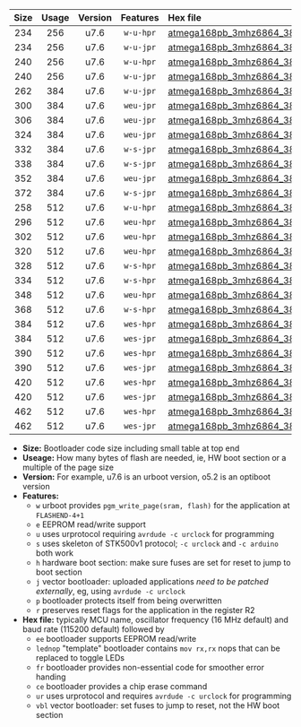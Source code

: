 |Size|Usage|Version|Features|Hex file|
|:-:|:-:|:-:|:-:|:--|
|234|256|u7.6|`w-u-hpr`|[atmega168pb_3mhz6864_38400bps_ur.hex](https://raw.githubusercontent.com/stefanrueger/urboot/main//atmega168pb_3mhz6864_38400bps_ur.hex)|
|234|256|u7.6|`w-u-jpr`|[atmega168pb_3mhz6864_38400bps_ur_vbl.hex](https://raw.githubusercontent.com/stefanrueger/urboot/main//atmega168pb_3mhz6864_38400bps_ur_vbl.hex)|
|240|256|u7.6|`w-u-hpr`|[atmega168pb_3mhz6864_38400bps_lednop_ur.hex](https://raw.githubusercontent.com/stefanrueger/urboot/main//atmega168pb_3mhz6864_38400bps_lednop_ur.hex)|
|240|256|u7.6|`w-u-jpr`|[atmega168pb_3mhz6864_38400bps_lednop_ur_vbl.hex](https://raw.githubusercontent.com/stefanrueger/urboot/main//atmega168pb_3mhz6864_38400bps_lednop_ur_vbl.hex)|
|262|384|u7.6|`w-u-jpr`|[atmega168pb_3mhz6864_38400bps_lednop_fr_ur_vbl.hex](https://raw.githubusercontent.com/stefanrueger/urboot/main//atmega168pb_3mhz6864_38400bps_lednop_fr_ur_vbl.hex)|
|300|384|u7.6|`weu-jpr`|[atmega168pb_3mhz6864_38400bps_ee_ur_vbl.hex](https://raw.githubusercontent.com/stefanrueger/urboot/main//atmega168pb_3mhz6864_38400bps_ee_ur_vbl.hex)|
|306|384|u7.6|`weu-jpr`|[atmega168pb_3mhz6864_38400bps_ee_lednop_ur_vbl.hex](https://raw.githubusercontent.com/stefanrueger/urboot/main//atmega168pb_3mhz6864_38400bps_ee_lednop_ur_vbl.hex)|
|324|384|u7.6|`weu-jpr`|[atmega168pb_3mhz6864_38400bps_ee_lednop_fr_ur_vbl.hex](https://raw.githubusercontent.com/stefanrueger/urboot/main//atmega168pb_3mhz6864_38400bps_ee_lednop_fr_ur_vbl.hex)|
|332|384|u7.6|`w-s-jpr`|[atmega168pb_3mhz6864_38400bps_vbl.hex](https://raw.githubusercontent.com/stefanrueger/urboot/main//atmega168pb_3mhz6864_38400bps_vbl.hex)|
|338|384|u7.6|`w-s-jpr`|[atmega168pb_3mhz6864_38400bps_lednop_vbl.hex](https://raw.githubusercontent.com/stefanrueger/urboot/main//atmega168pb_3mhz6864_38400bps_lednop_vbl.hex)|
|352|384|u7.6|`weu-jpr`|[atmega168pb_3mhz6864_38400bps_ee_lednop_fr_ce_ur_vbl.hex](https://raw.githubusercontent.com/stefanrueger/urboot/main//atmega168pb_3mhz6864_38400bps_ee_lednop_fr_ce_ur_vbl.hex)|
|372|384|u7.6|`w-s-jpr`|[atmega168pb_3mhz6864_38400bps_lednop_fr_vbl.hex](https://raw.githubusercontent.com/stefanrueger/urboot/main//atmega168pb_3mhz6864_38400bps_lednop_fr_vbl.hex)|
|258|512|u7.6|`w-u-hpr`|[atmega168pb_3mhz6864_38400bps_lednop_fr_ur.hex](https://raw.githubusercontent.com/stefanrueger/urboot/main//atmega168pb_3mhz6864_38400bps_lednop_fr_ur.hex)|
|296|512|u7.6|`weu-hpr`|[atmega168pb_3mhz6864_38400bps_ee_ur.hex](https://raw.githubusercontent.com/stefanrueger/urboot/main//atmega168pb_3mhz6864_38400bps_ee_ur.hex)|
|302|512|u7.6|`weu-hpr`|[atmega168pb_3mhz6864_38400bps_ee_lednop_ur.hex](https://raw.githubusercontent.com/stefanrueger/urboot/main//atmega168pb_3mhz6864_38400bps_ee_lednop_ur.hex)|
|320|512|u7.6|`weu-hpr`|[atmega168pb_3mhz6864_38400bps_ee_lednop_fr_ur.hex](https://raw.githubusercontent.com/stefanrueger/urboot/main//atmega168pb_3mhz6864_38400bps_ee_lednop_fr_ur.hex)|
|328|512|u7.6|`w-s-hpr`|[atmega168pb_3mhz6864_38400bps.hex](https://raw.githubusercontent.com/stefanrueger/urboot/main//atmega168pb_3mhz6864_38400bps.hex)|
|334|512|u7.6|`w-s-hpr`|[atmega168pb_3mhz6864_38400bps_lednop.hex](https://raw.githubusercontent.com/stefanrueger/urboot/main//atmega168pb_3mhz6864_38400bps_lednop.hex)|
|348|512|u7.6|`weu-hpr`|[atmega168pb_3mhz6864_38400bps_ee_lednop_fr_ce_ur.hex](https://raw.githubusercontent.com/stefanrueger/urboot/main//atmega168pb_3mhz6864_38400bps_ee_lednop_fr_ce_ur.hex)|
|368|512|u7.6|`w-s-hpr`|[atmega168pb_3mhz6864_38400bps_lednop_fr.hex](https://raw.githubusercontent.com/stefanrueger/urboot/main//atmega168pb_3mhz6864_38400bps_lednop_fr.hex)|
|384|512|u7.6|`wes-hpr`|[atmega168pb_3mhz6864_38400bps_ee.hex](https://raw.githubusercontent.com/stefanrueger/urboot/main//atmega168pb_3mhz6864_38400bps_ee.hex)|
|384|512|u7.6|`wes-jpr`|[atmega168pb_3mhz6864_38400bps_ee_vbl.hex](https://raw.githubusercontent.com/stefanrueger/urboot/main//atmega168pb_3mhz6864_38400bps_ee_vbl.hex)|
|390|512|u7.6|`wes-hpr`|[atmega168pb_3mhz6864_38400bps_ee_lednop.hex](https://raw.githubusercontent.com/stefanrueger/urboot/main//atmega168pb_3mhz6864_38400bps_ee_lednop.hex)|
|390|512|u7.6|`wes-jpr`|[atmega168pb_3mhz6864_38400bps_ee_lednop_vbl.hex](https://raw.githubusercontent.com/stefanrueger/urboot/main//atmega168pb_3mhz6864_38400bps_ee_lednop_vbl.hex)|
|420|512|u7.6|`wes-hpr`|[atmega168pb_3mhz6864_38400bps_ee_lednop_fr.hex](https://raw.githubusercontent.com/stefanrueger/urboot/main//atmega168pb_3mhz6864_38400bps_ee_lednop_fr.hex)|
|420|512|u7.6|`wes-jpr`|[atmega168pb_3mhz6864_38400bps_ee_lednop_fr_vbl.hex](https://raw.githubusercontent.com/stefanrueger/urboot/main//atmega168pb_3mhz6864_38400bps_ee_lednop_fr_vbl.hex)|
|462|512|u7.6|`wes-hpr`|[atmega168pb_3mhz6864_38400bps_ee_lednop_fr_ce.hex](https://raw.githubusercontent.com/stefanrueger/urboot/main//atmega168pb_3mhz6864_38400bps_ee_lednop_fr_ce.hex)|
|462|512|u7.6|`wes-jpr`|[atmega168pb_3mhz6864_38400bps_ee_lednop_fr_ce_vbl.hex](https://raw.githubusercontent.com/stefanrueger/urboot/main//atmega168pb_3mhz6864_38400bps_ee_lednop_fr_ce_vbl.hex)|

- **Size:** Bootloader code size including small table at top end
- **Useage:** How many bytes of flash are needed, ie, HW boot section or a multiple of the page size
- **Version:** For example, u7.6 is an urboot version, o5.2 is an optiboot version
- **Features:**
  + `w` urboot provides `pgm_write_page(sram, flash)` for the application at `FLASHEND-4+1`
  + `e` EEPROM read/write support
  + `u` uses urprotocol requiring `avrdude -c urclock` for programming
  + `s` uses skeleton of STK500v1 protocol; `-c urclock` and `-c arduino` both work
  + `h` hardware boot section: make sure fuses are set for reset to jump to boot section
  + `j` vector bootloader: uploaded applications *need to be patched externally*, eg, using `avrdude -c urclock`
  + `p` bootloader protects itself from being overwritten
  + `r` preserves reset flags for the application in the register R2
- **Hex file:** typically MCU name, oscillator frequency (16 MHz default) and baud rate (115200 default) followed by
  + `ee` bootloader supports EEPROM read/write
  + `lednop` "template" bootloader contains `mov rx,rx` nops that can be replaced to toggle LEDs
  + `fr` bootloader provides non-essential code for smoother error handing
  + `ce` bootloader provides a chip erase command
  + `ur` uses urprotocol and requires `avrdude -c urclock` for programming
  + `vbl` vector bootloader: set fuses to jump to reset, not the HW boot section
